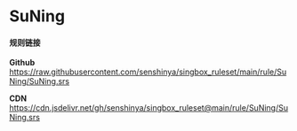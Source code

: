 # SuNing

#### 规则链接

**Github**
https://raw.githubusercontent.com/senshinya/singbox_ruleset/main/rule/SuNing/SuNing.srs

**CDN**
https://cdn.jsdelivr.net/gh/senshinya/singbox_ruleset@main/rule/SuNing/SuNing.srs